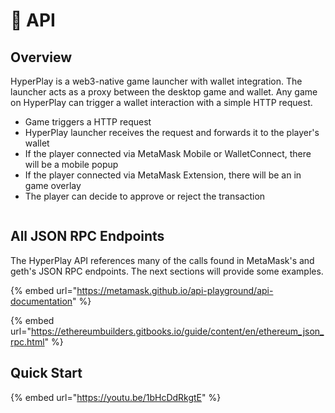 # 📱 API

## Overview

HyperPlay is a web3-native game launcher with wallet integration. The launcher acts as a proxy between the desktop game and wallet. Any game on HyperPlay can trigger a wallet interaction with a simple HTTP request.

* Game triggers a HTTP request
* HyperPlay launcher receives the request and forwards it to the player's wallet
* If the player connected via MetaMask Mobile or WalletConnect, there will be a mobile popup
* If the player connected via MetaMask Extension, there will be an in game overlay
* The player can decide to approve or reject the transaction

<figure><img src="../../.gitbook/assets/overlay.png" alt=""><figcaption></figcaption></figure>

## All JSON RPC Endpoints

The HyperPlay API references many of the calls found in MetaMask's and geth's JSON RPC endpoints. The next sections will provide some examples.

{% embed url="https://metamask.github.io/api-playground/api-documentation" %}

{% embed url="https://ethereumbuilders.gitbooks.io/guide/content/en/ethereum_json_rpc.html" %}

## Quick Start

{% embed url="https://youtu.be/1bHcDdRkgtE" %}
